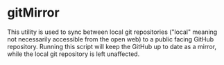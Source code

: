 # gitMirror

This utility is used to sync between local git repositories ("local" meaning not necessarily accessible from the open web) to a public facing GitHub repository. Running this script will keep the GitHub up to date as a mirror, while the local git repository is left unaffected. 
